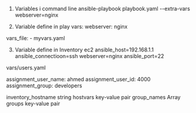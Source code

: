 1. Variables i command line
ansible-playbook playbook.yaml --extra-vars webserver=nginx

2. Variable define in play
vars:
    webserver: nginx

vars_file:
    - myvars.yaml

3. Variable define in Inventory
ec2 ansible_host=192.168.1.1 ansible_connectioon=ssh webserver=nginx ansible_port=22

vars/users.yaml

assignment_user_name: ahmed
assignment_user_id: 4000
assignment_group: developers


inventory_hostname  string
hostvars            key-value pair
group_names         Array
groups              key-value pair